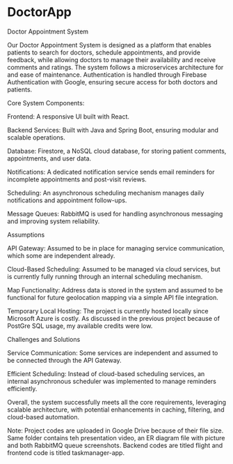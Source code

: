 # DoctorApp
Doctor Appointment System

Our Doctor Appointment System is designed as a platform that enables patients to search for doctors, schedule appointments, and provide feedback, while allowing doctors to manage their availability and receive comments and ratings. The system follows a microservices architecture for and ease of maintenance. Authentication is handled through Firebase Authentication with Google, ensuring secure access for both doctors and patients.

Core System Components:

Frontend: A responsive UI built with React.

Backend Services: Built with Java and Spring Boot, ensuring modular and scalable operations.

Database: Firestore, a NoSQL cloud database, for storing patient comments, appointments, and user data.

Notifications: A dedicated notification service sends email reminders for incomplete appointments and post-visit reviews.

Scheduling: An asynchronous scheduling mechanism manages daily notifications and appointment follow-ups.

Message Queues: RabbitMQ is used for handling asynchronous messaging and improving system reliability.

Assumptions

API Gateway: Assumed to be in place for managing service communication, which some are independent already.

Cloud-Based Scheduling: Assumed to be managed via cloud services, but is currently fully running through an internal scheduling mechanism.

Map Functionality: Address data is stored in the system and assumed to be functional for future geolocation mapping via a simple API file integration.

Temporary Local Hosting: The project is currently hosted locally since Microsoft Azure is costly. As discussed in the previous project because of PostGre SQL usage, my available credits were low.

Challenges and Solutions

Service Communication: Some services are independent and assumed to be connected through the API Gateway.

Efficient Scheduling: Instead of cloud-based scheduling services, an internal asynchronous scheduler was implemented to manage reminders efficiently.

Overall, the system successfully meets all the core requirements, leveraging scalable architecture, with potential enhancements in caching, filtering, and cloud-based automation.

Note: Project codes are uploaded in Google Drive because of their file size. Same folder contains teh presentation video, an ER diagram file with picture and both RabbitMQ queue screenshots. Backend codes are titled flight and frontend code is titled taskmanager-app. 
